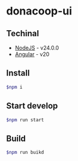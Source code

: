 # donacoop-ui
## Techinal
- [NodeJS](https://nodejs.org/en/blog/release) - v24.0.0
- [Angular](https://angular.dev/) - v20
## Install
```sh
$npm i
```
## Start develop
```sh
$npm run start
```
## Build
```sh
$npm run buikd
```
